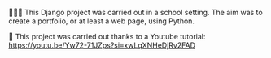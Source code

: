 👩🏻‍💻 This Django project was carried out in a school setting. The aim was to create a portfolio, or at least a web page, using Python.

🌟 This project was carried out thanks to a Youtube tutorial: 
https://youtu.be/Yw72-71JZps?si=xwLqXNHeDjRv2FAD
